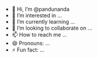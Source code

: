 - 👋 Hi, I’m @pandunanda
- 👀 I’m interested in ...
- 🌱 I’m currently learning ...
- 💞️ I’m looking to collaborate on ...
- 📫 How to reach me ...
- 😄 Pronouns: ...
- ⚡ Fun fact: ...

<!---
pandunanda/pandunanda is a ✨ special ✨ repository because its `README.md` (this file) appears on your GitHub profile.
You can click the Preview link to take a look at your changes.
--->
